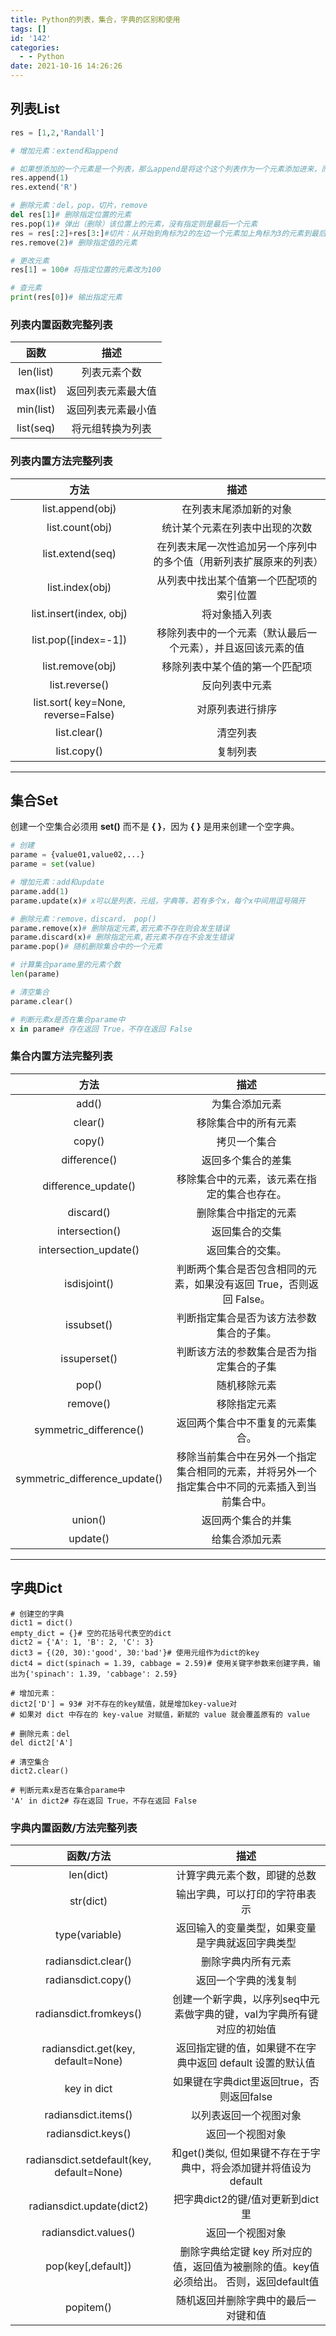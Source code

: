 ```yaml
---
title: Python的列表，集合，字典的区别和使用
tags: []
id: '142'
categories:
  - - Python
date: 2021-10-16 14:26:26
---
```



## 列表List

```python
res = [1,2,'Randall']

# 增加元素：extend和append

# 如果想添加的一个元素是一个列表，那么append是将这个这个列表作为一个元素添加进来，而extend是将列中的元素一个一个添加进去
res.append(1)
res.extend('R')

# 删除元素：del，pop，切片，remove
del res[1]# 删除指定位置的元素
res.pop(1)# 弹出（删除）该位置上的元素，没有指定则是最后一个元素
res = res[:2]+res[3:]#切片：从开始到角标为2的左边一个元素加上角标为3的元素到最后一个元素
res.remove(2)# 删除指定值的元素

# 更改元素
res[1] = 100# 将指定位置的元素改为100

# 查元素
print(res[0])# 输出指定元素

```


### 列表内置函数完整列表

|   函数    |        描述        |
| :-------: | :----------------: |
| len(list) |    列表元素个数    |
| max(list) | 返回列表元素最大值 |
| min(list) | 返回列表元素最小值 |
| list(seq) |  将元组转换为列表  |



### 列表内置方法完整列表

|                方法                 |                             描述                             |
| :---------------------------------: | :----------------------------------------------------------: |
|          list.append(obj)           |                    在列表末尾添加新的对象                    |
|           list.count(obj)           |                统计某个元素在列表中出现的次数                |
|          list.extend(seq)           | 在列表末尾一次性追加另一个序列中的多个值（用新列表扩展原来的列表） |
|           list.index(obj)           |           从列表中找出某个值第一个匹配项的索引位置           |
|       list.insert(index, obj)       |                        将对象插入列表                        |
|       list.pop(\[index=-1\])        | 移除列表中的一个元素（默认最后一个元素），并且返回该元素的值 |
|          list.remove(obj)           |                移除列表中某个值的第一个匹配项                |
|           list.reverse()            |                        反向列表中元素                        |
| list.sort( key=None, reverse=False) |                       对原列表进行排序                       |
|            list.clear()             |                           清空列表                           |
|             list.copy()             |                           复制列表                           |

* * *

## 集合Set

创建一个空集合必须用 **set()** 而不是 **{ }**，因为 **{ }** 是用来创建一个空字典。

```python
# 创建
parame = {value01,value02,...}
parame = set(value)

# 增加元素：add和update
parame.add(1)
parame.update(x)# x可以是列表，元组，字典等，若有多个x，每个x中间用逗号隔开

# 删除元素：remove，discard， pop() 
parame.remove(x)# 删除指定元素,若元素不存在则会发生错误
parame.discard(x)# 删除指定元素,若元素不存在不会发生错误
parame.pop()# 随机删除集合中的一个元素

# 计算集合parame里的元素个数
len(parame)

# 清空集合
parame.clear()

# 判断元素x是否在集合parame中
x in parame# 存在返回 True，不存在返回 False
```



### 集合内置方法完整列表

|              方法               |                             描述                             |
| :-----------------------------: | :----------------------------------------------------------: |
|              add()              |                        为集合添加元素                        |
|             clear()             |                     移除集合中的所有元素                     |
|             copy()              |                         拷贝一个集合                         |
|          difference()           |                      返回多个集合的差集                      |
|      difference\_update()       |         移除集合中的元素，该元素在指定的集合也存在。         |
|            discard()            |                     删除集合中指定的元素                     |
|         intersection()          |                        返回集合的交集                        |
|     intersection\_update()      |                       返回集合的交集。                       |
|          isdisjoint()           | 判断两个集合是否包含相同的元素，如果没有返回 True，否则返回 False。 |
|           issubset()            |           判断指定集合是否为该方法参数集合的子集。           |
|          issuperset()           |           判断该方法的参数集合是否为指定集合的子集           |
|              pop()              |                         随机移除元素                         |
|            remove()             |                         移除指定元素                         |
|     symmetric\_difference()     |               返回两个集合中不重复的元素集合。               |
| symmetric\_difference\_update() | 移除当前集合中在另外一个指定集合相同的元素，并将另外一个指定集合中不同的元素插入到当前集合中。 |
|             union()             |                      返回两个集合的并集                      |
|            update()             |                        给集合添加元素                        |

* * *

## 字典Dict

```
# 创建空的字典
dict1 = dict()
empty_dict = {}# 空的花括号代表空的dict
dict2 = {'A': 1, 'B': 2, 'C': 3}
dict3 = {(20, 30):'good', 30:'bad'}# 使用元组作为dict的key
dict4 = dict(spinach = 1.39, cabbage = 2.59)# 使用关键字参数来创建字典，输出为{'spinach': 1.39, 'cabbage': 2.59}

# 增加元素：
dict2['D'] = 93# 对不存在的key赋值，就是增加key-value对
# 如果对 dict 中存在的 key-value 对赋值，新赋的 value 就会覆盖原有的 value

# 删除元素：del
del dict2['A']

# 清空集合
dict2.clear()

# 判断元素x是否在集合parame中
'A' in dict2# 存在返回 True，不存在返回 False
```



### 字典内置函数/方法完整列表



|                 函数/方法                 |                             描述                             |
| :---------------------------------------: | :----------------------------------------------------------: |
|                 len(dict)                 |                 计算字典元素个数，即键的总数                 |
|                 str(dict)                 |                输出字典，可以打印的字符串表示                |
|              type(variable)               |       返回输入的变量类型，如果变量是字典就返回字典类型       |
|            radiansdict.clear()            |                      删除字典内所有元素                      |
|            radiansdict.copy()             |                     返回一个字典的浅复制                     |
|          radiansdict.fromkeys()           | 创建一个新字典，以序列seq中元素做字典的键，val为字典所有键对应的初始值 |
|    radiansdict.get(key, default=None)     |  返回指定键的值，如果键不在字典中返回 default 设置的默认值   |
|                key in dict                |          如果键在字典dict里返回true，否则返回false           |
|            radiansdict.items()            |                    以列表返回一个视图对象                    |
|            radiansdict.keys()             |                       返回一个视图对象                       |
| radiansdict.setdefault(key, default=None) | 和get()类似, 但如果键不存在于字典中，将会添加键并将值设为default |
|         radiansdict.update(dict2)         |               把字典dict2的键/值对更新到dict里               |
|           radiansdict.values()            |                       返回一个视图对象                       |
|           pop(key\[,default\])            | 删除字典给定键 key 所对应的值，返回值为被删除的值。key值必须给出。 否则，返回default值 |
|                 popitem()                 |             随机返回并删除字典中的最后一对键和值             |

